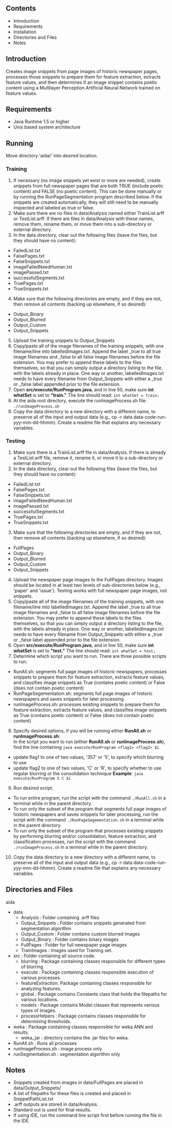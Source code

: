 ## Contents ##
* Introduction
* Requirements
* Installation
* Directories and Files
* Notes

## Introduction ##
Creates image snippets from page images of historic newspaper pages, processes those snippets to prepare them for feature extraction, extracts feature values, and then determines if an image snippet contains poetic content using a Multilayer Perception Artificial Neural Network trained on feature values.

## Requirements ##
* Java Runtime 1.5 or higher
* Unix based system architecture

## Running ##
Move directory 'aida/' into desired location.

### Training ###
1. If necessary (no image snippets yet exist or more are needed), create snippets from full newspaper pages that are both TRUE (include poetic content) and FALSE (no poetic content). This can be done manually or by running the RunPageSegmentation program described below. If the snippets are created automatically, they will still need to be manually inspected and labeled as true or false.
2. Make sure there are no files in data/Analysis named either TrainList.arff or TestList.arff. If there are files in data/Analysis with these names, remove them, rename them, or move them into a sub-directory or external directory.
3. In the data directory, clear out the following files (leave the files, but they should have no content):
  * FailedList.txt
  * FalsePages.txt
  * FalseSnippets.txt
  * imageFailedNeedHuman.txt
  * imagePassed.txt
  * successfulSegments.txt
  * TruePages.txt
  * TrueSnippets.txt
4. Make sure that the following directories are empty, and if they are not, then remove all contents (backing up elsewhere, if so desired):
  * Output_Binary
  * Output_Blurred
  * Output_Custom
  * Output_Snippets
5. Upload the training snippets to Output_Snippets
6. Copy/paste all of the image filenames of the training snippets, with one filename/line into labelledImages.txt. Append the label \_true to all true image filenames and \_false to all false image filenames before the file extension. You may prefer to append these labels to the files themselves, so that you can simply output a directory listing to the file, with the labels already in place. One way or another, labelledImages.txt needs to have every filename from Output_Snippets with either a \_true or \_false label appended prior to the file extension.
7. Open **src/execute/RunProgram.java**, and in line 50, make sure **int whatSet** is set to **"train."** The line should read: `int whatSet = train;`
8. At the aida root directory, execute the runImageProcess.sh file: `./runImageProcess.sh`
9. Copy the data directory to a new directory with a different name, to preserve all of the input and output data (e.g., cp -r data data-code-run-yyy-mm-dd-hhmm). Create a readme file that explains any necessary variables.

### Testing ###

1. Make sure there is a TrainList.arff file in data/Analysis. If there is already a TestList.arff file, remove it, rename it, or move it to a sub-directory or external directory.  
2. In the data directory, clear out the following files (leave the files, but they should have no content):
  * FailedList.txt
  * FalsePages.txt
  * FalseSnippets.txt
  * imageFailedNeedHuman.txt
  * imagePassed.txt
  * successfulSegments.txt
  * TruePages.txt
  * TrueSnippets.txt  
3. Make sure that the following directories are empty, and if they are not, then remove all contents (backing up elsewhere, if so desired):
  * FullPages
  * Output_Binary
  * Output_Blurred
  * Output_Custom
  * Output_Snippets  
4. Upload the newspaper page images to the FullPages directory. Images should be located in at least two levels of sub-directories below (e.g., 'paper' and 'issue').  Testing works with full newspaper page images, not snippets.
5. Copy/paste all of the image filenames of the training snippets, with one filename/line into labelledImages.txt. Append the label \_true to all true image filenames and \_false to all false image filenames before the file extension. You may prefer to append these labels to the files themselves, so that you can simply output a directory listing to the file, with the labels already in place. One way or another, labelledImages.txt needs to have every filename from Output_Snippets with either a \_true or \_false label appended prior to the file extension.  
6. Open **src/execute/RunProgram.java**, and in line 50, make sure **int whatSet** is set to **"test."** The line should read: `int whatSet = test;`  
7. Determine which script you want to run. There are three possible scripts to run:
  * RunAll.sh: segments full page images of historic newspapers, processes snippets to prepare them for feature extraction, extracts feature values, and classifies image snippets as True (contains poetic content) or False (does not contain poetic content)
  * RunPageSegementation.sh: segments full page images of historic newspapers and saves snippets for later processing
  * runImageProcess.sh: processes existing snippets to prepare them for feature extraction, extracts feature values, and classifies image snippets as True (contains poetic content) or False (does not contain poetic content)  
8. Specify desired options, if you will be running either **RunAll.sh** or **runImageProcess.sh**:   
In the script you want to run (either **RunAll.sh** or **runImageProcess.sh**), find the line containing `java execute/RunProgram <flag1> <flag2> $i`  
  * update flag1 to one of two values, '357' or '5', to specify which blurring to use
  * update flag2 to one of two values, 'C' or 'R', to specify whether to use regular blurring or the consolidation technique
**Example**: `java execute/RunProgram 5 C $i`
9. Run desired script:
  * To run entire program, run the script with the command `./RunAll.sh` in a terminal while in the parent directory.
  * To run only the subset of the program that segments full page images of historic newspapers and saves snippets for later processing, run the script with the command `./RunPageSegementation.sh` in a terminal while in the parent directory.
  * To run only the subset of the program that processes existing snippets by performing blurring and/or consolidation, feature extraction, and classification processes, run the script with the command `./runImageProcess.sh` in a terminal while in the parent directory.
10. Copy the data directory to a new directory with a different name, to preserve all of the input and output data (e.g., cp -r data data-code-run-yyy-mm-dd-hhmm). Create a readme file that explains any necessary variables.

## Directories and Files ##
aida  
+ data  
    - Analysis : Folder containing .arff files  
    - Output_Snippets : Folder contains snippets generated from segmentation algorithm  
    - Output_Custom : Folder contains custom blurred images  
    - Output_Binary : Folder contains binary images  
    - FullPages : Folder for full newspaper page images  
    - TrainImages : Images used for Training set.  
+ src : Folder containing all source code.  
    - blurring : Package containing classes responsible for different types of blurring  
    - execute : Package containing classes responsible execution of various processes.  
    - featureExtraction: Package containing classes responsible for analyzing features.  
    - global : Package contains Constants class that holds the filepaths for various locations.  
    - models : Package contains Model classes that represents various types of images.  
    - processHelpers : Package contains classes responsible for determining thresholds.  
+ weka : Package containing classes responsible for weka ANN and results.  
    - weka_jar : directory contains the .jar files for weka.  
+ RunAll.sh : Runs all processes  
+ runImageProcess.sh : image process only  
+ runSegmentation.sh : segmentation algorithm only  

## Notes ##
* Snippets created from images in data/FullPages are placed in data/Output_Snippets/
* A list of filepaths for these files is created and placed in SnippetPathList.txt
* .arff outputs are stored in data/Analysis.
* Standard out is used for final results.
* If using IDE, run the command line script first before running the file in
  the IDE.
